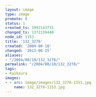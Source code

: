 ```yaml
---
layout: image
type: image
promote: 0
status: 1
created_ts: 1092143715
changed_ts: 1372159440
node_id: 1153
title: '132_3278'
created: '2004-08-10'
changed: '2013-06-25'
aliases:
- "/2004/08/10/132_3278/"
permalink: "/2004/08/10/132_3278/"
tags:
- Kaikoura
images:
- - src: image/images/132_3278-1153.jpg
    name: 132_3278-1153.jpg
---
```


